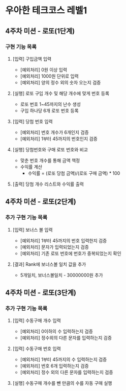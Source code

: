 # 우아한 테크코스 레벨1

## 4주차 미션 - 로또(1단계)

### 구현 기능 목록
1. [입력] 구입금액 입력
	* [예외처리] 0원 이상 입력
	* [예외처리] 1000원 단위로 입력
	* [예외처리] 양의 정수 외의 숫자 오는지 검증

2. [실행] 로또 구입 개수 및 해당 개수에 맞게 번호 등록
	* 로또 번호 1~45까지의 난수 생성
	* 구입 하나당 6개 로또 번호 등록

3. [입력] 당첨 번호 입력
	* [예외처리] 번호 개수가 6개인지 검증
	* [예외처리] 1부터 45까지의 번호인지 검증

4. [실행] 당첨번호와 구매 로또 번호와 비교	
	* 맞춘 번호 개수를 통해 금액 책정
	* 수익률 계산
		* 수익률 = (로또 당첨 금액)/(로또 구매 금액) * 100

5. [출력] 당첨 개수 리스트와 수익률 출력

## 4주차 미션 - 로또(2단계)

### 추가 구현 기능 목록
1. [입력] 보너스 볼 입력
	* [예외처리] 1부터 45까지의 번호 입력한지 검증
	* [예외처리] 문자가 입력되었는지 검증
	* [예외처리] 기존 로또 번호에 번호가 중복되었는지 확인

2. [결과] Rank에 보너스볼 일치 값을 추가
	* 5개일치, 보너스볼일치 - 30000000원 추가

## 4주차 미션 - 로또(3단계)

### 추가 구현 기능 목록
1. [입력] 수동구매 개수 입력
	* [예외처리] 0이하의 수 입력하는지 검증
	* [예외처리] 정수외의 다른 문자를 입력하는지 검증

2. [입력] 수동구매 번호 입력
	* [예외처리] 1부터 45까지의 수 입력하는지 검증
	* [예외처리] 번호 6개 입력하는지 검증
	* [예외처리] 정수 외의 다른 문자를 입력하는지 검증

3. [실행] 수동구매 개수를 뺀 만큼의 수를 자동 구매 실행